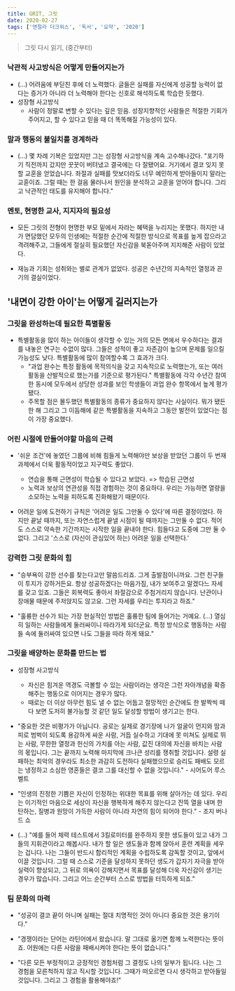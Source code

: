 ```yaml
---
title: GRIT, 그릿
date: 2020-02-27
tags: ['앤절라 더크워스', '독서', '요약', '2020']
---
```


> 그릿 다시 읽기, (중간부터)

### 낙관적 사고방식은 어떻게 만들어지는가

- (...) 어려움에 부딛친 후에 더 노력했다. 글들은 실패를 자신에게 성공할 능력이 없다는 증거가 아니라 더 노력해야 한다는 신호로 해석하도록 학습한 듯했다.
- 성장형 사고방식
  - 사람이 정말로 변할 수 있다는 깊은 믿음. 성장지향적인 사람들은 적절한 기회가 주어지고, 할 수 있다고 믿을 때 더 똑똑해질 가능성이 있다.

### 말과 행동의 불일치를 경계하라

- (...) 몇 차례 기복은 있었지만 그는 성장형 사고방식을 계속 고수해나갔다. "포기하기 직전까지 갔지만 꿋꿋이 버텨냈고 결국에는 다 잘됐어요. 거기에서 결코 잊지 못할 교훈을 얻었습니다. 좌절과 실패를 맛보더라도 너무 예민하게 받아들이지 말라는 교휸이죠. 그럴 때는 한 걸음 물러나서 원인을 분석하고 교훈을 얻어야 합니다. 그리고 낙관적인 태도를 유지해야 합니다."

### 멘토, 현명한 교사, 지지자의 필요성

- 모든 그릿의 전형이 현명한 부모 밑에서 자라는 혜택을 누리지는 못했다. 하지만 내가 면담했던 모두의 인생에는 적절한 순간에 적절한 방식으로 목표를 높게 잡으라고 격려해주고, 그들에게 절실히 필요했던 자신감을 북돋아주며 지지해준 사람이 있었다.

- 재능과 기회는 성취와는 별로 관계가 없었다. 성공은 수년간의 지속적인 열정과 끈기의 결실이었다.

## '내면이 강한 아이'는 어떻게 길러지는가

### 그릿을 완성하는데 필요한 특별활동

- 특별활동을 많이 하는 아이들이 생각할 수 있는 거의 모든 면에서 우수하다는 결과를 내놓은 연구는 수없이 많다. 그들은 성적이 좋고 자존감이 높으며 문제를 일으킬 가능성도 낮다. 특별활동에 많이 참여할수록 그 효과가 크다.
  - "과업 완수는 특정 활동에 목적의식을 갖고 지속적으로 노력했는가, 또는 여러 활동을 산발적으로 했는가를 기준으로 평가된다." 특별활동에 각각 수년간 참여한 동시에 모두에서 상당한 성과를 보인 학생들이 과업 완수 항목에서 높게 평가됐다.
  - 주목할 점은 몰두했던 특별활동의 종류가 중요하지 않다는 사실이다. 뭐가 됐든 한 해 그리고 그 이듬해에 같은 특별활동을 지속하고 그동안 발전이 있었다는 점이 가장 중요했다.

### 어린 시절에 만들어야할 마음의 근력

- '쉬운 조건'에 놓였던 그룹에 비해 힘들게 노력해야만 보상을 받았던 그룹이 두 번재 과제에서 더욱 활동적이었고 지구력도 좋았다.

  - 연습을 통해 근면성이 학습될 수 있다고 보았다. => 학습된 근면성
  - 노력과 보상의 연관성을 직접 경험하는 것이 중요하다. 우리는 가능하면 열량을 소모하는 노력을 피하도록 진화해왔기 때문이다.

- 어려운 일에 도전하기 규칙은 '어려운 일도 그만둘 수 있다'에 따른 결정이었다. 하지만 끝날 때까지, 또는 자연스럽게 끝낼 시점이 될 때까지는 그만둘 수 없다. 적어도 스스로 약속한 기간까지는 시작한 일을 끝내야 한다. 힘들다고 도중에 그만 둘 수 없다. 그리고 '스스로 (자신이 관심있어 하는) 어려운 일을 선택한다.'

### 강력한 그릿 문화의 힘

- "승부욕이 강한 선수를 찾는다고만 말씀드리죠. 그게 출발점이니까요. 그런 친구들이 투지가 강하거든요. 항상 성공하겠다는 마음가짐, 내가 보여주고 말겠다느 자세를 갖고 있죠. 그들은 회복력도 좋아서 좌절감으로 주첨거리지 않습니다. 난관이나 장애물 때문에 주저앉지도 않고요. 그런 자세를 우리는 투지라고 하죠."

- "훌륭한 선수가 되는 가장 현실적인 방법은 훌륭한 팀에 들어가는 거예요. (...) 열심히 일하는 사람들에게 둘러싸이니 따라가게 되더군요. 특정 방식으로 행동하는 사람들 속에 둘러싸여 있으면 나도 그들을 따라 하게 돼요."

### 그릿을 배양하는 문화를 만드는 법

- 성장형 사고방식

  - 자신은 힘겨운 역경도 극볼할 수 있는 사람이라는 생각은 그런 자아개념을 확증해주는 행동으로 이어지는 경우가 많다.
  - 때로는 더 이상 아무런 힘도 낼 수 없는 어둡고 절망적인 순간에도 한 발짝씩 떼다 보면 도저히 불가능할 것 같던 일도 달성할 방법이 생기고는 한다.

- "중요한 것은 비평가가 아닙니다. 공로는 실제로 경기장에 나가 얼굴이 먼지와 땀과 피로 범벅이 되도록 용감하게 싸운 사람, 거듭 실수하고 기대에 못 미쳐도 실제로 뛰는 사람, 무한한 열정과 헌신의 가치를 아는 사람, 값진 대의에 자신을 바치는 사람의 몫입니다. 그는 끝까지 노력해 마지막에 크나큰 성리를 쟁취할 것입니다. 설령 실패하는 최악의 경우라도 최소한 과감히 도전하다 실패했으므로 승리도 패배도 모르는 냉정하고 소심한 영혼들은 결코 그를 대신할 수 없을 것입니다." - 시어도어 루스벨트

- "인생의 진정한 기쁨은 자신이 인정하는 위대한 목표를 위해 살아가는 데 있다. 우리는 이기적인 마음으로 세상이 자신을 행복하게 해주지 않는다고 잔뜩 열을 내며 한탄하는, 질병과 원망이 가득한 사람이 아니라 자연의 힘이 되어야 한다." - 조지 버나드 쇼

- (...) "예를 들어 체력 테스트에서 3킬로미터를 완주하지 못한 생도들이 있고 내가 그들의 지휘관이라고 해봅시다. 내가 할 일은 생도들과 함께 앉아서 훈련 계획을 세우는 겁니다. 나는 그들이 반드시 합리적인 계획을 수립하도록 감독할 것이고, 앞에서 이끌 것입니다. 그럴 때 스스로 기준을 달성하지 못하던 생도가 갑자기 자극을 받아 실력이 향상되고, 그 뒤로 의욕이 강해지면서 목표를 달성해 더욱 자신감이 생기는 경우가 많습니다. 그리고 어느 순간부터 스스로 방법을 터득하게 되죠."

### 팀 문화의 마력

- "성공이 결코 끝이 아니며 실패는 절대 치명적인 것이 아니다 중요한 것은 용기이다."

- "경쟁이라는 단어는 라틴어에서 왔습니다. 말 그대로 옮기면 함께 노력한다는 뜻이죠. 어원에는 다른 사람을 패배시켜야 한다는 뜻이 없습니다."

- "다른 모든 부정적이고 긍정적인 경험처럼 그 결정도 나의 일부가 됩니다. 나는 그 경험을 모른척하지 않고 직시할 것입니다. 그때가 떠오르면 다시 생각하고 받아들일 것입니다. 그리고 그 경험을 활용해야죠!"
